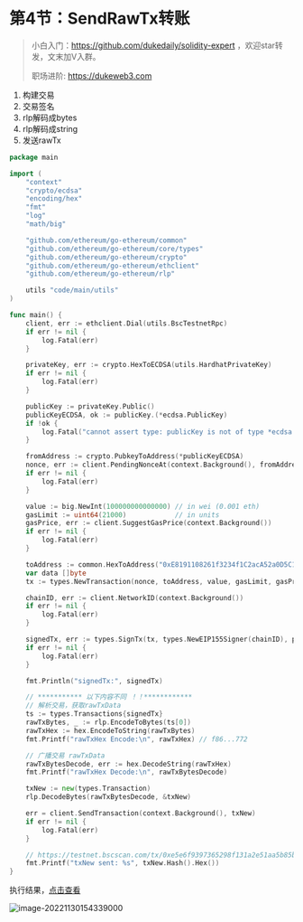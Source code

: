 # 第4节：SendRawTx转账

> 小白入门：https://github.com/dukedaily/solidity-expert ，欢迎star转发，文末加V入群。
>
> 职场进阶: https://dukeweb3.com

1. 构建交易
2. 交易签名
3. rlp解码成bytes
4. rlp解码成string
5. 发送rawTx

```go
package main

import (
	"context"
	"crypto/ecdsa"
	"encoding/hex"
	"fmt"
	"log"
	"math/big"

	"github.com/ethereum/go-ethereum/common"
	"github.com/ethereum/go-ethereum/core/types"
	"github.com/ethereum/go-ethereum/crypto"
	"github.com/ethereum/go-ethereum/ethclient"
	"github.com/ethereum/go-ethereum/rlp"

	utils "code/main/utils"
)

func main() {
	client, err := ethclient.Dial(utils.BscTestnetRpc)
	if err != nil {
		log.Fatal(err)
	}

	privateKey, err := crypto.HexToECDSA(utils.HardhatPrivateKey)
	if err != nil {
		log.Fatal(err)
	}

	publicKey := privateKey.Public()
	publicKeyECDSA, ok := publicKey.(*ecdsa.PublicKey)
	if !ok {
		log.Fatal("cannot assert type: publicKey is not of type *ecdsa.PublicKey")
	}

	fromAddress := crypto.PubkeyToAddress(*publicKeyECDSA)
	nonce, err := client.PendingNonceAt(context.Background(), fromAddress)
	if err != nil {
		log.Fatal(err)
	}

	value := big.NewInt(100000000000000) // in wei (0.001 eth)
	gasLimit := uint64(21000)            // in units
	gasPrice, err := client.SuggestGasPrice(context.Background())
	if err != nil {
		log.Fatal(err)
	}

	toAddress := common.HexToAddress("0xE8191108261f3234f1C2acA52a0D5C11795Aef9E")
	var data []byte
	tx := types.NewTransaction(nonce, toAddress, value, gasLimit, gasPrice, data)

	chainID, err := client.NetworkID(context.Background())
	if err != nil {
		log.Fatal(err)
	}

	signedTx, err := types.SignTx(tx, types.NewEIP155Signer(chainID), privateKey)
	if err != nil {
		log.Fatal(err)
	}

	fmt.Println("signedTx:", signedTx)

	// *********** 以下内容不同 ！！************
	// 解析交易，获取rawTxData
	ts := types.Transactions{signedTx}
	rawTxBytes, _ := rlp.EncodeToBytes(ts[0])
	rawTxHex := hex.EncodeToString(rawTxBytes)
	fmt.Printf("rawTxHex Encode:\n", rawTxHex) // f86...772

	// 广播交易 rawTxData
	rawTxBytesDecode, err := hex.DecodeString(rawTxHex)
	fmt.Printf("rawTxHex Decode:\n", rawTxBytesDecode)

	txNew := new(types.Transaction)
	rlp.DecodeBytes(rawTxBytesDecode, &txNew)

	err = client.SendTransaction(context.Background(), txNew)
	if err != nil {
		log.Fatal(err)
	}

	// https://testnet.bscscan.com/tx/0xe5e6f9397365298f131a2e51aa5b85bb7a7deb8b2864417f926a9cc271156220
	fmt.Printf("txNew sent: %s", txNew.Hash().Hex())
}

```

执行结果，[点击查看](https://testnet.bscscan.com/tx/0xe5e6f9397365298f131a2e51aa5b85bb7a7deb8b2864417f926a9cc271156220)

![image-20221130154339000](https://duke-typora.s3.ap-southeast-1.amazonaws.com/uPic/image-20221130154339000.png)